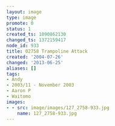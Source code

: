 ```yaml
---
layout: image
type: image
promote: 0
status: 1
created_ts: 1090862130
changed_ts: 1372159417
node_id: 933
title: 02758 Trampoline Attack
created: '2004-07-26'
changed: '2013-06-25'
aliases: []
tags:
- Andy
- 2003/11 - November 2003
- Aaron P
- Waitomo
images:
- - src: image/images/127_2758-933.jpg
    name: 127_2758-933.jpg
---
```


